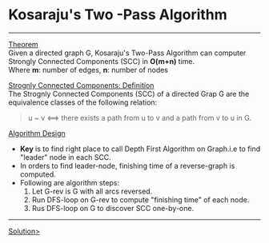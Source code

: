 # Kosaraju's Two -Pass Algorithm

***
<ins>Theorem</ins></br>
Given a directed graph G, Kosaraju's Two-Pass Algorithm can computer Strongly Connected Components (SCC) in **O(m+n)** time.</br>
Where **m**: number of edges, **n**: number of nodes


<ins>Strognly Connected Components: Definition</ins></br>
The Strognly Connected Components (SCC) of a directed Grap G are the equivalence classes of the following relation: 

> u ~ v  <==> there exists a path from u to v and a path from v to u in G. 

<ins>Algorithm Design</ins></br>
- **Key** is to find right place to call Depth First Algorithm on Graph.i.e to find "leader" node in each SCC.</br>
- In orders to find leader-node, finishing time of a reverse-graph is computed. </br>
- Following are algorithm steps: </br>
    1. Let G-rev is G with all arcs reversed.
    2. Run DFS-loop on G-rev to compute "finishing time" of each node.
    3. Rus DFS-loop on G to discover SCC one-by-one. 
    
***
<ins>Solution></ins><br>


  
  
